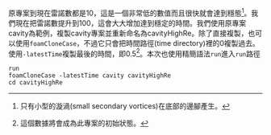 原專案到現在雷諾數都是10，這是一個非常低的數值而且很快就會達到穩態[^1]。我們現在把雷諾數提升到100，這會大大增加達到穩定的時間。我們使用原專案cavity為範例，複製cavity專案並重新命名為cavityHighRe。除了直接複製，也可以使用`foamCloneCase`，不過它只會把時間路徑(time directory)裡的0複製過去。使用`-latestTime`複製最後的時間，即0.5[^2]。本次也使用精簡語法`run`進入`run`路徑
```
run
foamCloneCase -latestTime cavity cavityHighRe
cd cavityHighRe
```


[^1]:只有小型的漩渦(small secondary vortices)在底部的邊腳產生。
[^2]:這個數據將會成為此專案的初始狀態。
